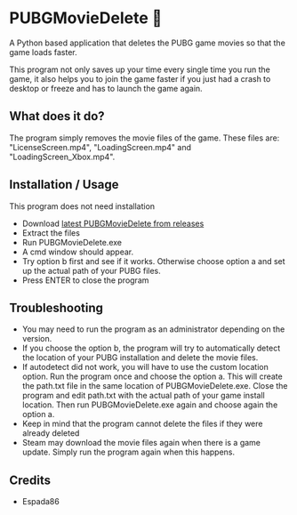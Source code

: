 # PUBGMovieDelete 🎥

A Python based application that deletes the PUBG game movies so that the game loads faster.

This program not only saves up your time every single time you run the game, it also helps you to join the game faster if you just had a crash to desktop or freeze and has to launch the game again. 

## What does it do?

The program simply removes the movie files of the game. These files are: "LicenseScreen.mp4", "LoadingScreen.mp4" and "LoadingScreen_Xbox.mp4".

## Installation / Usage

This program does not need installation

- Download [latest PUBGMovieDelete from releases](https://github.com/EspadaSer/PUBGMovieDelete/releases)
- Extract the files
- Run PUBGMovieDelete.exe
- A cmd window should appear.
- Try option b first and see if it works. Otherwise choose option a and set up the actual path of your PUBG files.
- Press ENTER to close the program

## Troubleshooting

- You may need to run the program as an administrator depending on the version.
- If you choose the option b, the program will try to automatically detect the location of your PUBG installation and delete the movie files. 
- If autodetect did not work, you will have to use the custom location option. Run the program once and choose the option a. This will create the path.txt file in the same location of PUBGMovieDelete.exe. Close the program and edit path.txt with the actual path of your game install location. Then run PUBGMovieDelete.exe again and choose again the option a.  
- Keep in mind that the program cannot delete the files if they were already deleted
- Steam may download the movie files again when there is a game update. Simply run the program again when this happens.

## Credits

- Espada86